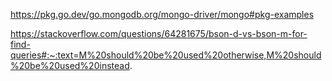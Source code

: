 https://pkg.go.dev/go.mongodb.org/mongo-driver/mongo#pkg-examples

https://stackoverflow.com/questions/64281675/bson-d-vs-bson-m-for-find-queries#:~:text=M%20should%20be%20used%20otherwise,M%20should%20be%20used%20instead.